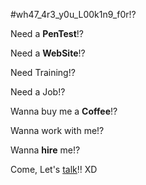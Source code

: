 #wh47_4r3_y0u_L00k1n9_f0r!?


Need a **PenTest**!?

Need a **WebSite**!?

Need Training!?

Need a Job!?

Wanna buy me a **Coffee**!?

Wanna work with me!?

Wanna **hire** me!?

Come, Let's [talk](https://c0ff33b34n.github.io)!! XD
